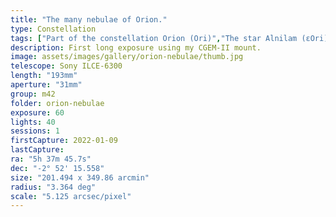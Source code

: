 ```yaml
---
title: "The many nebulae of Orion."
type: Constellation
tags: ["Part of the constellation Orion (Ori)","The star Alnilam (εOri)","The star Alnitak (ζOri)","The star Mintaka (δOri)","NGC1976","M42","IC434","NGC2024","The star θ1Ori","The star θ2Ori","NGC1982","M43","The star σOri","IC431","IC432","NGC2023","The star 42Ori","IC423","NGC1973","NGC1981","NGC1975","NGC1977","IC426","The star 45Ori","Great Orion Nebula","Orion Nebula","the Running Man Nebula","Mairan's Nebula","IC420","Flame Nebula","Orion B","Upper Sword"]
description: First long exposure using my CGEM-II mount.
image: assets/images/gallery/orion-nebulae/thumb.jpg
telescope: Sony ILCE-6300
length: "193mm"
aperture: "31mm"
group: m42
folder: orion-nebulae
exposure: 60
lights: 40
sessions: 1
firstCapture: 2022-01-09 
lastCapture:
ra: "5h 37m 45.7s"
dec: "-2° 52' 15.558"
size: "201.494 x 349.86 arcmin"
radius: "3.364 deg"
scale: "5.125 arcsec/pixel"
---
```


